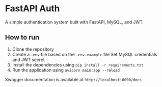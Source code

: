 # FastAPI Auth

A simple authentication system built with FastAPI, MySQL, and JWT.

## How to run
1. Clone the repository
2. Create a `.env` file based on the `.env.example` file
Set MySQL credentials and JWT secret
3. Install the dependencies using `pip install -r requirements.txt`
4. Run the application using `uvicorn main:app --reload`

Swagger documentation is available at `http://localhost:8000/docs`
